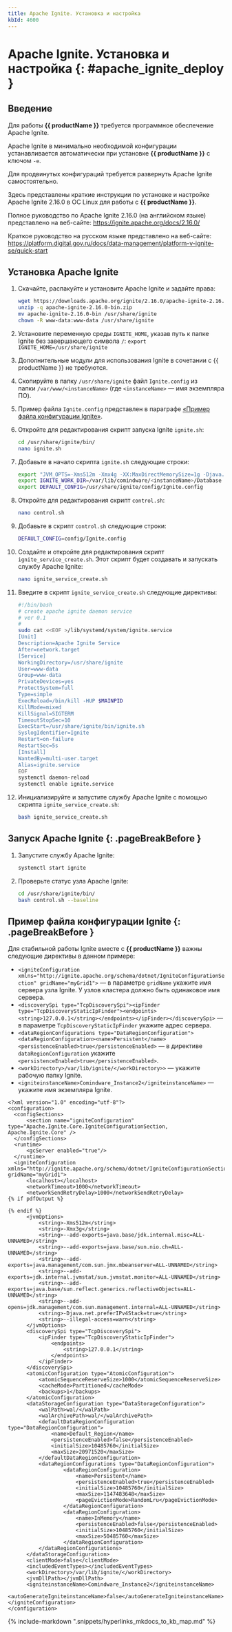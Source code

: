 ```yaml
---
title: Apache Ignite. Установка и настройка
kbId: 4600
---
```


# Apache Ignite. Установка и настройка {: #apache_ignite_deploy }

## Введение

Для работы **{{ productName }}** требуется программное обеспечение Apache Ignite.

Apache Ignite в минимально необходимой конфигурации устанавливается автоматически при установке **{{ productName }}** с ключом `-e`.

Для продвинутых конфигураций требуется развернуть Apache Ignite самостоятельно.

Здесь представлены краткие инструкции по установке и настройке Apache Ignite 2.16.0 в ОС Linux для работы с **{{ productName }}**.

Полное руководство по Apache Ignite 2.16.0 (на английском языке) представлено на веб-сайте: <https://ignite.apache.org/docs/2.16.0/>

Краткое руководство на русском языке представлено на веб-сайте: <https://platform.digital.gov.ru/docs/data-management/platform-v-ignite-se/quick-start>

## Установка Apache Ignite

1. Скачайте, распакуйте и установите Apache Ignite и задайте права:
    ```sh
    wget https://downloads.apache.org/ignite/2.16.0/apache-ignite-2.16.0-bin.zip
    unzip -q apache-ignite-2.16.0-bin.zip
    mv apache-ignite-2.16.0-bin /usr/share/ignite
    chown -R www-data:www-data /usr/share/ignite
    ```
2. Установите переменную среды `IGNITE_HOME`, указав путь к папке Ignite без завершающего символа `/`: `export IGNITE_HOME=/usr/share/ignite`
3. Дополнительные модули для использования Ignite в сочетании с {{ productName }} не требуются.
4. Скопируйте в папку `/usr/share/ignite` файл `Ignite.config` из папки `/var/www/<instanceName>` (где `<instanceName>` — имя экземпляра ПО).
5. Пример файла `Ignite.config` представлен в параграфе [«Пример файла конфигурации Ignite»](#пример-файла-конфигурации-ignite).
6. Откройте для редактирования скрипт запуска Ignite `ignite.sh`:
    ``` sh
    cd /usr/share/ignite/bin/
    nano ignite.sh
    ```
7. Добавьте в начало скрипта `ignite.sh` следующие строки:
    ``` sh
    export "JVM_OPTS=-Xms512m -Xmx4g -XX:MaxDirectMemorySize=1g -Djava.net.preferIPv4Stack=true -XX:+AlwaysPreTouch -XX:+UseG1GC -XX:+ScavengeBeforeFullGC -XX:+DisableExplicitGC -XX:MinHeapFreeRatio=1 -XX:MaxHeapFreeRatio=10 -DIGNITE_QUIET=false -DIGNITE_NO_ASCII=true--add-opens=java.base/jdk.internal.misc=ALL-UNNAMED --add-opens=java.base/sun.nio.ch=ALL-UNNAMED --add-opens=java.management/com.sun.jmx.mbeanserver=ALL-UNNAMED --add-opens=jdk.internal.jvmstat/sun.jvmstat.monitor=ALL-UNNAMED --add-opens=java.base/sun.reflect.generics.reflectiveObjects=ALL-UNNAMED --add-opens=jdk.management/com.sun.management.internal=ALL-UNNAMED --add-opens=java.base/java.io=ALL-UNNAMED --add-opens=java.base/java.nio=ALL-UNNAMED --add-opens=java.base/java.util=ALL-UNNAMED --add-opens=java.base/java.util.concurrent=ALL-UNNAMED --add-opens=java.base/java.util.concurrent.locks=ALL-UNNAMED --add-opens=java.base/java.util.concurrent.atomic=ALL-UNNAMED --add-opens=java.base/java.lang=ALL-UNNAMED --add-opens=java.base/java.lang.invoke=ALL-UNNAMED --add-opens=java.base/java.math=ALL-UNNAMED --add-opens=java.sql/java.sql=ALL-UNNAMED"
    export IGNITE_WORK_DIR=/var/lib/comindware/<instanceName>/Database
    export DEFAULT_CONFIG=/usr/share/ignite/config/Ignite.config
    ```
8. Откройте для редактирования скрипт `control.sh`:

    ``` sh
    nano control.sh
    ```
9. Добавьте в скрипт `control.sh` следующие строки:
    ``` sh
    DEFAULT_CONFIG=config/Ignite.config
    ```
10. Создайте и откройте для редактирования скрипт `ignite_service_create.sh`. Этот скрипт будет создавать и запускать службу Apache Ignite:
    ``` sh
    nano ignite_service_create.sh
    ```
11. Введите в скрипт `ignite_service_create.sh` следующие директивы:
    ``` sh
    #!/bin/bash
    # create apache ignite daemon service
    # ver 0.1
    #
    sudo cat <<EOF >/lib/systemd/system/ignite.service
    [Unit]
    Description=Apache Ignite Service
    After=network.target
    [Service]
    WorkingDirectory=/usr/share/ignite
    User=www-data
    Group=www-data
    PrivateDevices=yes
    ProtectSystem=full
    Type=simple
    ExecReload=/bin/kill -HUP $MAINPID
    KillMode=mixed
    KillSignal=SIGTERM
    TimeoutStopSec=10
    ExecStart=/usr/share/ignite/bin/ignite.sh
    SyslogIdentifier=Ignite
    Restart=on-failure
    RestartSec=5s
    [Install]
    WantedBy=multi-user.target
    Alias=ignite.service
    EOF
    systemctl daemon-reload
    systemctl enable ignite.service
    ```
12. Инициализируйте и запустите службу Apache Ignite с помощью скрипта `ignite_service_create.sh`:
    ``` sh
    bash ignite_service_create.sh
    ```

## Запуск Apache Ignite {: .pageBreakBefore }

1. Запустите службу Apache Ignite:
    ``` sh
    systemctl start ignite
    ```
2. Проверьте статус узла Apache Ignite:
    ``` sh
    cd /usr/share/ignite/bin/
    bash control.sh --baseline
    ```

## Пример файла конфигурации Ignite {: .pageBreakBefore }

Для стабильной работы Ignite вместе с **{{ productName }}** важны следующие директивы в данном примере:

- `<igniteConfiguration xmlns="http://ignite.apache.org/schema/dotnet/IgniteConfigurationSection" gridName="myGrid1">` — в параметре `gridName` укажите имя сервера узла Ignite. У узлов кластера должно быть одинаковое имя сервера.
- `<discoverySpi type="TcpDiscoverySpi"><ipFinder type="TcpDiscoveryStaticIpFinder"><endpoints> <string>127.0.0.1</string></endpoints></ipFinder></discoverySpi>` — в параметре `TcpDiscoveryStaticIpFinder` укажите адрес сервера.
- `<dataRegionConfigurations type="DataRegionConfiguration"> <dataRegionConfiguration><name>Persistent</name><persistenceEnabled>true</persistenceEnabled>` — в директиве `dataRegionConfiguration` укажите `<persistenceEnabled>true</persistenceEnabled>`.
- `<workDirectory>/var/lib/ignite/</workDirectory>>` — укажите рабочую папку Ignite.
- `<igniteinstanceName>Comindware_Instance2</igniteinstanceName>` — укажите имя экземпляра Ignite.

``` {: .xml title="Пример файла конфигурации Ignite" .pageBreakAfter }
<?xml version="1.0" encoding="utf-8"?>
<configuration>
  <configSections>
      <section name="igniteConfiguration" type="Apache.Ignite.Core.IgniteConfigurationSection, Apache.Ignite.Core" />
  </configSections>
  <runtime>
      <gcServer enabled="true"/>
  </runtime>
  <igniteConfiguration xmlns="http://ignite.apache.org/schema/dotnet/IgniteConfigurationSection" gridName="myGrid1">
      <localhost></localhost>
      <networkTimeout>1000</networkTimeout>
      <networkSendRetryDelay>1000</networkSendRetryDelay>
{% if pdfOutput %}
```

``` {: .xml title="Пример файла конфигурации Ignite — продолжение" .pageBreakBefore }
{% endif %}
      <jvmOptions>
          <string>-Xms512m</string>
          <string>-Xmx3g</string>
          <string>--add-exports=java.base/jdk.internal.misc=ALL-UNNAMED</string>
          <string>--add-exports=java.base/sun.nio.ch=ALL-UNNAMED</string>
          <string>--add-exports=java.management/com.sun.jmx.mbeanserver=ALL-UNNAMED</string>
          <string>--add-exports=jdk.internal.jvmstat/sun.jvmstat.monitor=ALL-UNNAMED</string>
          <string>--add-exports=java.base/sun.reflect.generics.reflectiveObjects=ALL-UNNAMED</string>
          <string>--add-opens=jdk.management/com.sun.management.internal=ALL-UNNAMED</string>
          <string>-Djava.net.preferIPv4Stack=true</string>
          <string>--illegal-access=warn</string>
      </jvmOptions>
      <discoverySpi type="TcpDiscoverySpi">
          <ipFinder type="TcpDiscoveryStaticIpFinder">
              <endpoints>
                  <string>127.0.0.1</string>
              </endpoints>
          </ipFinder>
      </discoverySpi>
      <atomicConfiguration type="AtomicConfiguration">
          <atomicSequenceReserveSize>1000</atomicSequenceReserveSize>
          <cacheMode>Partitioned</cacheMode>
          <backups>1</backups>
      </atomicConfiguration>
      <dataStorageConfiguration type="DataStorageConfiguration">
          <walPath>wal/</walPath>
          <walArchivePath>wal/</walArchivePath>
          <defaultDataRegionConfiguration type="DataRegionConfiguration">
              <name>Default_Region</name>
              <persistenceEnabled>false</persistenceEnabled>
              <initialSize>10485760</initialSize>
              <maxSize>20971520</maxSize>
          </defaultDataRegionConfiguration>
          <dataRegionConfigurations type="DataRegionConfiguration">
                  <dataRegionConfiguration>
                      <name>Persistent</name>
                      <persistenceEnabled>true</persistenceEnabled>
                      <initialSize>10485760</initialSize>
                      <maxSize>1147483648</maxSize>
                      <pageEvictionMode>RandomLru</pageEvictionMode>
                  </dataRegionConfiguration>
                  <dataRegionConfiguration>
                      <name>InMemory</name>
                      <persistenceEnabled>false</persistenceEnabled>
                      <initialSize>10485760</initialSize>
                      <maxSize>50485760</maxSize>
                  </dataRegionConfiguration>
          </dataRegionConfigurations>
      </dataStorageConfiguration>
      <clientMode>false</clientMode>
      <includedEventTypes></includedEventTypes>
      <workDirectory>/var/lib/ignite/</workDirectory>
      <jvmDllPath></jvmDllPath>
      <igniteinstanceName>Comindware_Instance2</igniteinstanceName>
      <autoGenerateIgniteinstanceName>false</autoGenerateIgniteinstanceName>
</igniteConfiguration>
</configuration>
```

{% include-markdown ".snippets/hyperlinks_mkdocs_to_kb_map.md" %}
